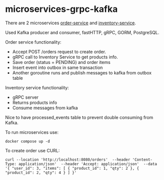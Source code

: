 # microservices-grpc-kafka

There are 2 microservices [order-service](order-service) and [inventory-service](inventory-service).

Used Kafka producer and consumer, fastHTTP, gRPC, GORM, PostgreSQL.

Order service functionality:

* Accept POST /orders request to create order.
* gRPC call to Inventory Service to get products info.
* Save order (status = PENDING) and order items
* Insert event into outbox in same transaction
* Another goroutine runs and publish messages to kafka from outbox table

Inventory service functionality:

* gRPC server
* Returns products info
* Consume messages from kafka


Nice to have processed_events table to prevent double consuming from Kafka.

To run microservices use:

`docker compose up -d`

 To create order use CURL:

`curl --location 'http://localhost:8080/orders' 
--header 'Content-Type: application/json' 
--header 'Accept: application/json' 
--data '{
  "user_id": 3,
  "items": [
    {
      "product_id": 1,
      "qty": 2
    },
    {
      "product_id": 2,
      "qty": 4
    }
  ]
}'`
